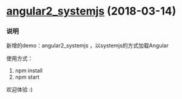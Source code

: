 # [angular2_systemjs](https://github.com/angular/angular/compare/6.0.0-beta.4...6.0.0-beta.5) (2018-03-14)

### 说明

新增的demo：angular2_systemjs ，以systemjs的方式加载Angular

使用方式：

1. npm install
2. npm start

欢迎体验 :)
